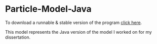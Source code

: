 Particle-Model-Java
===================

To download a runnable & stable version of the program <a href ="https://github.com/SebastianTroy/Particle-Model-Java/raw/master/Particle-Model-Java/Vectorfield%20Tester.jar">click here<a>.

This model represents the Java version of the model I worked on for my dissertation.
